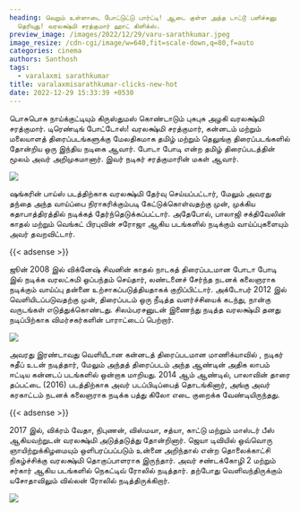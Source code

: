 ```yaml
---
heading: வெறும் உள்ளாடை போட்டுட்டு பார்ட்டி! ஆடை குள்ள அந்த டாட்டூ பளிச்சுனு
  தெரியுது! வரலக்ஷ்மி சரத்குமார் ஹாட் கிளிக்ஸ்.
preview_image: /images/2022/12/29/varu-sarathkumar.jpeg
image_resize: /cdn-cgi/image/w=640,fit=scale-down,q=80,f=auto
categories: cinema
authors: Santhosh
tags:
  - varalaxmi sarathkumar
title: varalaxmisarathkumar-clicks-new-hot
date: 2022-12-29 15:33:39 +0530
---
```

பொசுபொசு நாய்க்குட்டியும் கிருஸ்துமஸ் கொண்டாடும் புசுபுசு அழகி வரலக்ஷ்மி சரத்குமார். டிரெண்டிங் போட்டோஸ்!
வரலக்ஷ்மி சரத்குமார், கன்னடம் மற்றும் மலையாளத் திரைப்படங்களுக்கு மேலதிகமாக தமிழ் மற்றும் தெலுங்கு திரைப்படங்களில் தோன்றிய ஒரு இந்திய நடிகை ஆவார். போடா போடி  என்ற தமிழ் திரைப்படத்தின் மூலம் அவர் அறிமுகமானார். இவர் நடிகர் சரத்குமாரின் மகள் ஆவார்.


![](/images/2022/12/29/varalaxmisarathkumar-clicks-new-hot.jpeg)

ஷங்கரின் பாய்ஸ் படத்திற்காக வரலக்ஷ்மி தேர்வு செய்யப்பட்டார், மேலும் அவரது தந்தை அந்த வாய்ப்பை நிராகரிக்கும்படி கேட்டுக்கொள்வதற்கு முன், முக்கிய கதாபாத்திரத்தில் நடிக்கத் தேர்ந்தெடுக்கப்பட்டார். அதேபோல், பாலாஜி சக்திவேலின் காதல் மற்றும் வெங்கட் பிரபுவின் சரோஜா ஆகிய படங்களில் நடிக்கும் வாய்ப்புகளையும் அவர் தவறவிட்டார்.

{{< adsense >}}


ஜூன் 2008 இல் விக்னேஷ் சிவனின் காதல் நாடகத் திரைப்படமான போடா போடி இல் நடிக்க வரலட்சுமி ஒப்பந்தம் செய்தார், லண்டனைச் சேர்ந்த நடனக் கலைஞராக நடிக்கும் வாய்ப்பு தன்னை உற்சாகப்படுத்தியதாகக் குறிப்பிட்டார். அக்டோபர் 2012 இல் வெளியிடப்படுவதற்கு முன், திரைப்படம் ஒரு நீடித்த வளர்ச்சியைக் கடந்து, நான்கு வருடங்கள் எடுத்துக்கொண்டது. சிலம்பரசனுடன் இணைந்து நடித்த வரலக்ஷ்மி தனது நடிப்பிற்காக விமர்சகர்களின் பாராட்டைப் பெற்றார்.


![](/images/2022/12/29/varalaxmisarathkumar-clicks-new-hot2.jpeg)

அவரது இரண்டாவது வெளியீடான கன்னடத் திரைப்படமான மாணிக்யாவில் , நடிகர் சுதீப் உடன் நடித்தார், மேலும் அந்தத் திரைப்படம் அந்த ஆண்டின் அதிக லாபம் ஈட்டிய கன்னடப் படங்களில் ஒன்றாக மாறியது. 2014 ஆம் ஆண்டில், பாலாவின் தாரை தப்பட்டை (2016) படத்திற்காக அவர் படப்பிடிப்பைத் தொடங்கினார், அங்கு அவர் கரகாட்டம் நடனக் கலைஞராக நடிக்க பத்து கிலோ எடை குறைக்க வேண்டியிருந்தது.

{{< adsense >}}


2017 இல், விக்ரம் வேதா, நிபுணன், விஸ்மயா, சத்யா, காட்டு மற்றும் மாஸ்டர் பீஸ் ஆகியவற்றுடன் வரலக்ஷ்மி அடுத்தடுத்து தோன்றினார். ஜெயா டிவியில் ஒவ்வொரு ஞாயிற்றுக்கிழமையும் ஒளிபரப்பப்படும் உன்னை அறிந்தால் என்ற தொலைக்காட்சி நிகழ்ச்சிக்கு வரலக்ஷ்மி தொகுப்பாளராக இருந்தார். அவர் சண்டக்கோழி 2 மற்றும் சர்கார்  ஆகிய படங்களில் நெகட்டிவ் ரோலில் நடித்தார். தற்போது வெளிவந்திருக்கும் யசோதாவிலும் வில்லன் ரோலில் நடித்திருக்கிறார்.

![](/images/2022/12/29/varalaxmisarathkumar-clicks-new-hot4.jpeg)